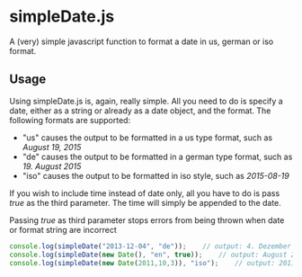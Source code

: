 # simpleDate.js
A (very) simple javascript function to format a date in us, german or iso format.

## Usage
Using simpleDate.js is, again, really simple. All you need to do is specify a date, either as a string or already as a date object, and the format. 
The following formats are supported:
- "us" causes the output to be formatted in a us type format, such as *August 19, 2015*
- "de" causes the output to be formatted in a german type format, such as *19. August 2015*
- "iso" causes the output to be formatted in iso style, such as *2015-08-19*

If you wish to include time instead of date only, all you have to do is pass *true* as the third parameter. The time will simply be appended to the date.

Passing *true* as third parameter stops errors from being thrown when date or format string are incorrect

```` js
console.log(simpleDate("2013-12-04", "de"));    // output: 4. Dezember 2013
console.log(simpleDate(new Date(), "en", true));    // output: August 20, 2015 04:31:16 p.m.
console.log(simpleDate(new Date(2011,10,3)), "iso");    // output: 2011-11-03
````
